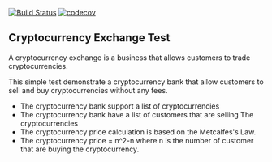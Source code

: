 [![Build Status](https://img.shields.io/travis/embenzekri/cryptocurrency-exchange.svg?style=flat)](https://travis-ci.org/AyoubSqli)
[![codecov](https://img.shields.io/codecov/c/github/embenzekri/cryptocurrency-exchange.svg?style=flat)](https://codecov.io/gh/embenzekri/cryptocurrency-exchange/branch/master)

Cryptocurrency Exchange Test
-----

A cryptocurrency exchange is a business that allows customers to trade cryptocurrencies.

This simple test demonstrate a cryptocurrency bank that allow customers to sell and buy cryptocurrencies without any fees.

- The cryptocurrency bank support a list of cryptocurrencies
- The cryptocurrency bank have a list of customers that are selling The cryptocurrencies
- The cryptocurrency price calculation is based on the Metcalfes's Law.
- The cryptocurrency price = n^2-n where n is the number of customer that are buying the cryptocurrency.

